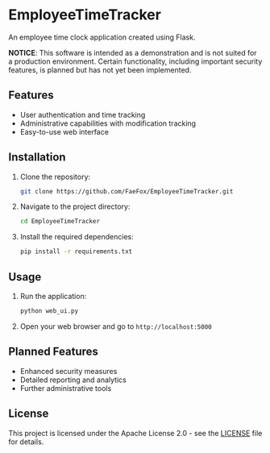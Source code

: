 # EmployeeTimeTracker

An employee time clock application created using Flask.

**NOTICE**: This software is intended as a demonstration and is not suited for a production environment. Certain functionality, including important security features, is planned but has not yet been implemented.

## Features
- User authentication and time tracking
- Administrative capabilities with modification tracking
- Easy-to-use web interface

## Installation
1. Clone the repository:
   ```bash
   git clone https://github.com/FaeFox/EmployeeTimeTracker.git
   ```
2. Navigate to the project directory:
   ```bash
   cd EmployeeTimeTracker
   ```
3. Install the required dependencies:
   ```bash
   pip install -r requirements.txt
   ```

## Usage
1. Run the application:
   ```bash
   python web_ui.py
   ```
2. Open your web browser and go to `http://localhost:5000`

## Planned Features
- Enhanced security measures
- Detailed reporting and analytics
- Further administrative tools

## License
This project is licensed under the Apache License 2.0 - see the [LICENSE](LICENSE) file for details.
